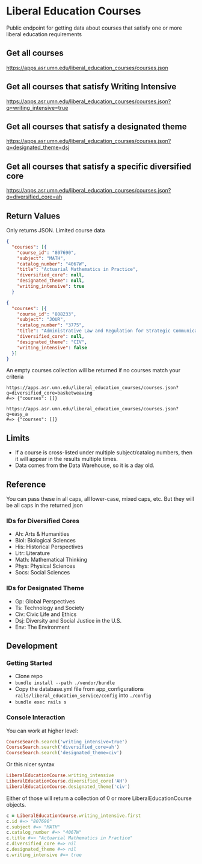 # Liberal Education Courses

Public endpoint for getting data about courses that satisfy one or more liberal education requirements

## Get all courses

https://apps.asr.umn.edu/liberal_education_courses/courses.json

## Get all courses that satisfy Writing Intensive

https://apps.asr.umn.edu/liberal_education_courses/courses.json?q=writing_intensive=true

## Get all courses that satisfy a designated theme

https://apps.asr.umn.edu/liberal_education_courses/courses.json?q=designated_theme=dsj

## Get all courses that satisfy a specific diversified core

https://apps.asr.umn.edu/liberal_education_courses/courses.json?q=diversified_core=ah

## Return Values

Only returns JSON. Limited course data

```json
{
  "courses": [{
    "course_id": "807690",
    "subject": "MATH",
    "catalog_number": "4067W",
    "title": "Actuarial Mathematics in Practice",
    "diversified_core": null,
    "designated_theme": null,
    "writing_intensive": true
  }
```

```json
{
  "courses": [{
    "course_id": "808233",
    "subject": "JOUR",
    "catalog_number": "3775",
    "title": "Administrative Law and Regulation for Strategic Communication",
    "diversified_core": null,
    "designated_theme": "CIV",
    "writing_intensive": false
  }]
}

```

An empty courses collection will be returned if no courses match your criteria

```
https://apps.asr.umn.edu/liberal_education_courses/courses.json?q=diversified_core=basketweaving
#=> {"courses": []}

https://apps.asr.umn.edu/liberal_education_courses/courses.json?q=easy_a
#=> {"courses": []}
```

## Limits

- If a course is cross-listed under multiple subject/catalog numbers, then it will appear in the results multiple times.
- Data comes from the Data Warehouse, so it is a day old.

## Reference

You can pass these in all caps, all lower-case, mixed caps, etc. But they will be all caps in the returned json

### IDs for Diversified Cores


- Ah: Arts & Humanities
- Biol: Biological Sciences
- His: Historical Perspectives
- Litr: Literature
- Math: Mathematical Thinking
- Phys: Physical Sciences
- Socs: Social Sciences

### IDs for Designated Theme

- Gp: Global Perspectives
- Ts: Technology and Society
- Civ: Civic Life and Ethics
- Dsj: Diversity and Social Justice in the U.S.
- Env: The Environment

## Development

### Getting Started

- Clone repo
- `bundle install --path ./vendor/bundle`
- Copy the database.yml file from app_configurations `rails/liberal_education_service/config` into `./config`
- `bundle exec rails s`

### Console Interaction

You can work at higher level:

```ruby
CourseSearch.search('writing_intensive=true')
CourseSearch.search('diversified_core=ah')
CourseSearch.search('designated_theme=civ')
```

Or this nicer syntax

```ruby
LiberalEducationCourse.writing_intensive
LiberalEducationCourse.diversified_core('AH')
LiberalEducationCourse.designated_theme('civ')
```

Either of those will return a collection of 0 or more LiberalEducationCourse objects.

```ruby
c = LiberalEducationCourse.writing_intensive.first
c.id #=> "807690"
c.subject #=> "MATH"
c.catalog_number #=> "4067W"
c.title #=> "Actuarial Mathematics in Practice"
c.diversified_core #=> nil
c.designated_theme #=> nil
c.writing_intensive #=> true
```
